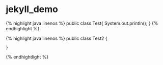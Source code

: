 # jekyll_demo
{% highlight java linenos %}
public class Test{
System.out.println();
}
{% endhighlight %}

{% highlight java linenos %}
    public class Test2 {

    }
{% endhightlight %}

